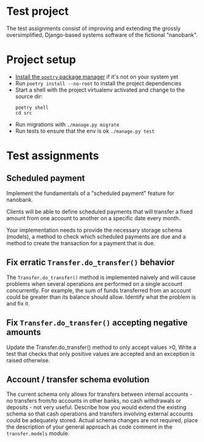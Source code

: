 # Test project
The test assignments consist of improving and extending the grossly oversimplified, Django-based systems software of the fictional "nanobank". 

# Project setup
- [Install the `poetry` package manager](https://python-poetry.org/docs/#installation) if it's not on your system yet
- Run `poetry install --no-root` to install the project dependencies
- Start a shell with the project virtualenv activated and change to the source dir: 
    ```
    poetry shell
    cd src
    ```  
- Run migrations with `./manage.py migrate`
- Run tests to ensure that the env is ok `./manage.py test`


# Test assignments

## Scheduled payment
Implement the fundamentals of a "scheduled payment" feature for nanobank.

Clients will be able to define scheduled payments that will transfer a fixed amount from one account to another on a specific date every month. 

Your implementation needs to provide the necessary storage schema (models), a method to check which scheduled payments are due and a method to create the transaction for a payment that is due.

## Fix erratic `Transfer.do_transfer()` behavior
The `Transfer.do_transfer()` method is implemented naively and will cause problems when several operations are performed on a single account concurrently. For example, the sum of funds transferred from an account could be greater than its balance should allow. Identify what the problem is and fix it.

## Fix `Transfer.do_transfer()` accepting negative amounts
Update the Transfer.do_transfer() method to only accept values >0, Write a test that checks that only positive values are accepted and an exception is raised otherwise.

## Account / transfer schema evolution 
The current schema only allows for transfers between internal accounts - no transfers from/to accounts in other banks, no cash withdrawals or deposits - not very useful. Describe how you would extend the existing schema so that cash operations and transfers involving external accounts could be adequately stored. Actual schema changes are not required, place the description of your general approach as code comment in the `transfer.models` module. 
